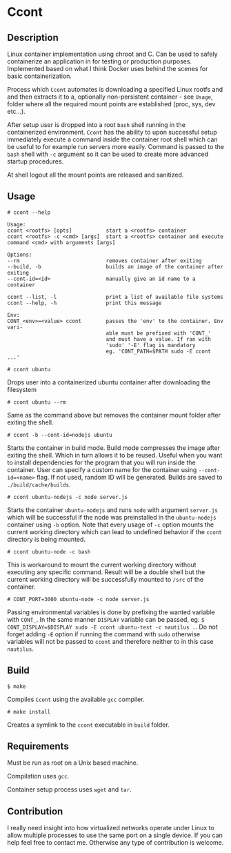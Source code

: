 # Ccont

## Description

Linux container implementation using chroot and C. Can be used to safely containerize an application in for testing or production purposes. Implemented based on what I think Docker uses behind the scenes for basic containerization.

 Process which `Ccont` automates is downloading a specified Linux rootfs and and then extracts it to a, optionally non-persistent container - see `Usage`, folder where all the required mount points are established (proc, sys, dev etc...).

After setup user is dropped into a root `bash` shell running in the containerized environment. `Ccont` has the ability to upon successful setup immediately execute a command inside the container root shell which can be useful to for example run servers more easily. Command is passed to the `bash` shell with `-c` argument so it can be used to create more advanced startup procedures.

At shell logout all the mount points are released and sanitized.

## Usage

``# ccont --help``

    Usage:
    ccont <rootfs> [opts]           start a <rootfs> container
    ccont <rootfs> -c <cmd> [args]  start a <rootfs> container and execute command <cmd> with arguments [args]

    Options:
    --rm                            removes container after exiting
    --build, -b                     builds an image of the container after exiting
    --cont-id=<id>                  manually give an id name to a container

    ccont --list, -l                print a list of available file systems
    ccont --help, -h                print this message
    
    Env:
    CONT_<env>=<value> ccont        passes the 'env' to the container. Env vari-
                                    able must be prefixed with 'CONT_'
                                    and must have a value. If ran with
                                    'sudo' '-E' flag is mandatory
                                    eg. 'CONT_PATH=$PATH sudo -E ccont ...'

`# ccont ubuntu`

Drops user into a containerized ubuntu container after downloading the filesystem

`# ccont ubuntu --rm`

Same as the command above but removes the container mount folder after exiting the shell.

`# ccont -b --cont-id=nodejs ubuntu`

Starts the container in build mode. Build mode compresses the image after exiting the shell. Which in turn allows it to be reused. Useful when you want to install dependencies for the program that you will run inside the container. User can specify a custom name for the container using `--cont-id=<name>` flag. If not used, random ID will be generated. Builds are saved to `./build/cache/builds`.

`# ccont ubuntu-nodejs -c node server.js`

Starts the container `ubuntu-nodejs` and runs `node` with argument `server.js` which will be successful if the node was preinstalled in the `ubuntu-nodejs` container using `-b` option. Note that every usage of `-c` option mounts the current working directory which can lead to undefined behavior if the `ccont` directory is being mounted.

`# ccont ubuntu-node -c bash`

This is workaround to mount the current working directory without executing any specific command. Result will be a double shell but the current working directory will be successfully mounted to `/src` of the container.

`# CONT_PORT=3000 ubuntu-node -c node server.js`

Passing environmental variables is done by prefixing the wanted variable with `CONT_`.
In the same manner `DISPLAY` variable can be passed, eg. `$ CONT_DISPLAY=$DISPLAY sudo -E ccont ubuntu-test -c nautilus .`. Do not forget adding `-E` option if running the command with `sudo` otherwise variables will not be passed to `ccont` and therefore neither to in this case `nautilus`.

## Build

`$ make`

Compiles `Ccont` using the available `gcc` compiler.

`# make install`

Creates a symlink to the `ccont` executable in `build` folder.

## Requirements

Must be run as root on a Unix based machine.

Compilation uses `gcc`.

Container setup process uses `wget` and `tar`.

## Contribution

I really need insight into how virtualized networks operate under Linux to allow multiple processes to use the same port on a single device. If you can help feel free to contact me. Otherwise any type of contribution is welcome.
